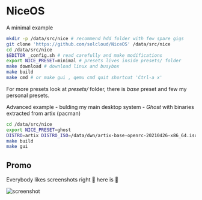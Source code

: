 # NiceOS

A minimal example

```bash
mkdir -p /data/src/nice # recommend hdd folder with few spare gigs
git clone 'https://github.com/solcloud/NiceOS' /data/src/nice
cd /data/src/nice
$EDITOR _config.sh # read carefully and make modifications
export NICE_PRESET=minimal # presets lives inside presets/ folder
make download # download linux and busybox
make build
make cmd # or make gui , qemu cmd quit shortcut 'Ctrl-a x'
```

For more presets look at _presets/_ folder, there is _base_ preset and few my personal presets.

Advanced example - bulding my main desktop system - _Ghost_ with binaries extracted from artix (pacman)

```bash
cd /data/src/nice
export NICE_PRESET=ghost
DISTRO=artix DISTRO_ISO=/data/dwn/artix-base-openrc-20210426-x86_64.iso make extract
make build
make gui
```

## Promo
Everybody likes screenshots right 🙂 here is 👻

![screenshot](https://user-images.githubusercontent.com/74121353/145203880-60802202-f278-46cc-bf20-7b0189b25b97.png)

